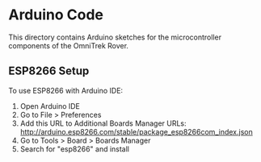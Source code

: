 # Arduino Code

This directory contains Arduino sketches for the microcontroller components of the OmniTrek Rover.

## ESP8266 Setup

To use ESP8266 with Arduino IDE:

1. Open Arduino IDE
2. Go to File > Preferences
3. Add this URL to Additional Boards Manager URLs: http://arduino.esp8266.com/stable/package_esp8266com_index.json
4. Go to Tools > Board > Boards Manager
5. Search for "esp8266" and install
